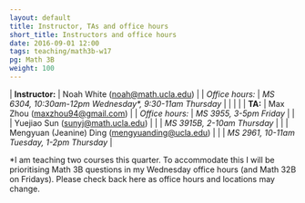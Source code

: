 ```yaml
---
layout: default
title: Instructor, TAs and office hours
short_title: Instructors and office hours
date: 2016-09-01 12:00
tags: teaching/math3b-w17
pg: Math 3B
weight: 100
---
```




| __Instructor:__ | Noah White (<a href="mailto:noah@math.ucla.edu">noah@math.ucla.edu</a>)        |
| _Office hours:_ | _MS 6304, 10:30am-12pm Wednesday*, 9:30-11am Thursday_                                   |
|                 |                                                                                      |
| __TA:__         | Max Zhou (<a href="mailto:maxzhou94@gmail.com">maxzhou94@gmail.com</a>)          |
| _Office hours:_ | _MS 3955, 3-5pm Friday_                                                      |
|                 | Yuejiao Sun (<a href="mailto:sunyj@math.ucla.edu">sunyj@math.ucla.edu</a>)  |
|                 | _MS 3915B, 2-10am Thursday_                                         |
|                 | Mengyuan (Jeanine) Ding (<a href="mailto:mengyuanding@ucla.edu">mengyuanding@ucla.edu</a>) |
|                 | _MS 2961, 10-11am Tuesday, 1-2pm Thursday_                                   |


*I am teaching two courses this quarter. To accommodate this I will be prioritising Math 3B questions in my Wednesday office hours (and Math 32B on Fridays). Please check back here as office hours and locations may change.
